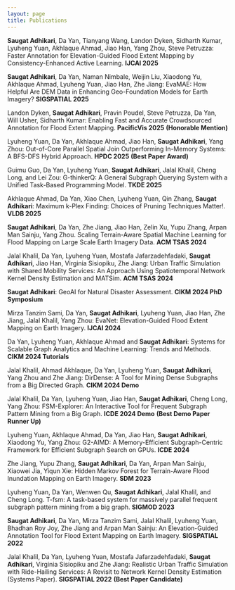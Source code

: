```yaml
---
layout: page
title: Publications
---
```


<div class="media">
    <div class="media-body">
       <p class="media-heading">
          <strong>Saugat Adhikari</strong>, Da Yan, Tianyang Wang, Landon Dyken, Sidharth Kumar, Lyuheng Yuan, Akhlaque Ahmad, Jiao Han, Yang Zhou, Steve Petruzza: Faster Annotation for Elevation-Guided Flood Extent Mapping by Consistency-Enhanced Active Learning. <strong>IJCAI 2025</strong><br />
       </p>
    </div>
</div>

<div class="media">
    <div class="media-body">
       <p class="media-heading">
          <strong>Saugat Adhikari</strong>, Da Yan, Naman Nimbale, Weijin Liu, Xiaodong Yu, Akhlaque Ahmad, Lyuheng Yuan, Jiao Han, Zhe Jiang: EvaMAE: How Helpful Are DEM Data in Enhancing Geo-Foundation Models for Earth Imagery? <strong>SIGSPATIAL 2025</strong><br />
       </p>
    </div>
</div>

<div class="media">
    <div class="media-body">
       <p class="media-heading">
          Landon Dyken, <strong>Saugat Adhikari</strong>, Pravin Poudel, Steve Petruzza, Da Yan, Will Usher, Sidharth Kumar: Enabling Fast and Accurate Crowdsourced Annotation for Flood Extent Mapping. <strong>PacificVis 2025</strong> <strong>(Honorable Mention)</strong><br/>
       </p>
    </div>
</div>

<div class="media">
    <div class="media-body">
       <p class="media-heading">
          Lyuheng Yuan, Da Yan, Akhlaque Ahmad, Jiao Han, <strong>Saugat Adhikari</strong>, Yang Zhou: Out-of-Core Parallel Spatial Join Outperforming In-Memory Systems: A BFS-DFS Hybrid Approach. <strong>HPDC 2025</strong> <strong>(Best Paper Award)</strong> <br />
       </p>
    </div>
</div>

<div class="media">
    <div class="media-body">
       <p class="media-heading">
          Guimu Guo, Da Yan, Lyuheng Yuan, <strong>Saugat Adhikari</strong>, Jalal Khalil, Cheng Long, and Lei Zou: G-thinkerQ: A
General Subgraph Querying System with a Unified Task-Based Programming Model. <strong>TKDE 2025</strong><br />
       </p>
    </div>
</div>

<div class="media">
    <div class="media-body">
       <p class="media-heading">
          Akhlaque Ahmad, Da Yan, Xiao Chen, Lyuheng Yuan, Qin Zhang, <strong>Saugat Adhikari</strong>: Maximum k-Plex Finding:
Choices of Pruning Techniques Matter!. <strong>VLDB 2025</strong><br />
       </p>
    </div>
</div>

<div class="media">
    <div class="media-body">
       <p class="media-heading">
          <strong>Saugat Adhikari</strong>, Da Yan, Zhe Jiang, Jiao Han, Zelin Xu, Yupu Zhang, Arpan Man Sainju, Yang Zhou. Scaling
Terrain-Aware Spatial Machine Learning for Flood Mapping on Large Scale Earth Imagery Data. <strong>ACM TSAS 2024</strong><br />
       </p>
    </div>
</div>

<div class="media">
    <div class="media-body">
       <p class="media-heading">
          Jalal Khalil, Da Yan, Lyuheng Yuan, Mostafa Jafarzadehfadaki, <strong>Saugat Adhikari</strong>, Jiao Han, Virginia Sisiopiku, Zhe Jiang: Urban Traffic Simulation with Shared Mobility Services: An Approach Using Spatiotemporal Network Kernel Density Estimation and MATSim. <strong>ACM TSAS 2024</strong><br />
       </p>
    </div>
</div>

<div class="media">
    <div class="media-body">
       <p class="media-heading">
          <strong>Saugat Adhikari</strong>: GeoAI for Natural Disaster Assessment. <strong>CIKM 2024 PhD Symposium</strong> <br />
       </p>
    </div>
</div>

<div class="media">
    <div class="media-body">
       <p class="media-heading">
          Mirza Tanzim Sami, Da Yan, <strong>Saugat Adhikari</strong>, Lyuheng Yuan, Jiao Han, Zhe Jiang, Jalal Khalil, Yang Zhou:
               EvaNet: Elevation-Guided Flood Extent Mapping on Earth Imagery. <strong>IJCAI 2024</strong> <br />
       </p>
    </div>
</div>


<div class="media">
    <div class="media-body">
       <p class="media-heading">
          Da Yan, Lyuheng Yuan, Akhlaque Ahmad and <strong>Saugat Adhikari</strong>: Systems for Scalable Graph Analytics and Machine Learning: Trends and Methods. <strong>CIKM 2024 Tutorials</strong> <br />
       </p>
    </div>
</div>

<div class="media">
    <div class="media-body">
       <p class="media-heading">
          Jalal Khalil, Ahmad Akhlaque, Da Yan, Lyuheng Yuan, <strong>Saugat Adhikari</strong>, Yang Zhou and Zhe Jiang: DirDense: A Tool for Mining Dense Subgraphs from a Big Directed Graph. <strong>CIKM 2024 Demo</strong> <br />
       </p>
    </div>
</div>

<div class="media">
    <div class="media-body">
       <p class="media-heading">
          Jalal Khalil, Da Yan, Lyuheng Yuan, Jiao Han, <strong>Saugat Adhikari</strong>, Cheng Long, Yang Zhou: FSM-Explorer: An
Interactive Tool for Frequent Subgraph Pattern Mining from a Big Graph. <strong>ICDE 2024 Demo</strong> <strong>(Best Demo Paper Runner Up)</strong><br />
       </p>
    </div>
</div>

<div class="media">
    <div class="media-body">
       <p class="media-heading">
          Lyuheng Yuan, Akhlaque Ahmad, Da Yan, Jiao Han, <strong>Saugat Adhikari</strong>, Xiaodong Yu, Yang Zhou: G2-AIMD: A
Memory-Efficient Subgraph-Centric Framework for Efficient Subgraph Search on GPUs. <strong>ICDE 2024</strong> <br />
       </p>
    </div>
</div>

<div class="media">
    <div class="media-body">
       <p class="media-heading">
          Zhe Jiang, Yupu Zhang, <strong>Saugat Adhikari</strong>, Da Yan, Arpan Man Sainju, Xiaowei Jia, Yiqun Xie: Hidden Markov Forest for Terrain-Aware Flood Inundation Mapping on Earth Imagery. <strong>SDM 2023</strong> <br />
       </p>
    </div>
</div>


<div class="media">
    <div class="media-body">
       <p class="media-heading">
          Lyuheng Yuan, Da Yan, Wenwen Qu, <strong>Saugat Adhikari</strong>, Jalal Khalil, and Cheng Long. T-fsm: A task-based system for massively parallel frequent subgraph pattern mining from a big graph. <strong>SIGMOD 2023</strong> <br />
       </p>
    </div>
</div>

<div class="media">
    <div class="media-body">
       <p class="media-heading">
          <strong>Saugat Adhikari</strong>, Da Yan, Mirza Tanzim Sami, Jalal Khalil, Lyuheng Yuan, Bhadhan Roy Joy, Zhe Jiang and Arpan Man Sainju: An Elevation-Guided Annotation Tool for Flood Extent Mapping on Earth Imagery. <strong>SIGSPATIAL 2022</strong><br />
       </p>
    </div>
</div>

<div class="media">
    <div class="media-body">
       <p class="media-heading">
          Jalal Khalil, Da Yan, Lyuheng Yuan, Mostafa Jafarzadehfadaki, <strong>Saugat Adhikari</strong>, Virginia Sisiopiku and Zhe Jiang: Realistic Urban Traffic Simulation with Ride-Hailing Services: A Revisit to Network Kernel Density Estimation (Systems Paper). <strong>SIGSPATIAL 2022</strong> <strong>(Best Paper Candidate)</strong><br />
       </p>
    </div>
</div>






















